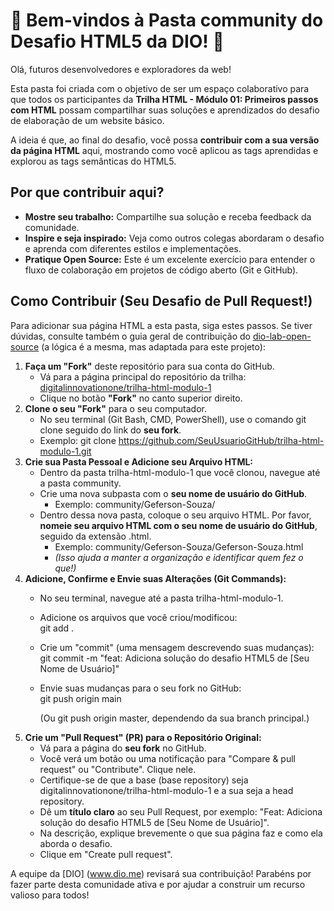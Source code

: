 # **🌟 Bem-vindos à Pasta community do Desafio HTML5 da DIO\! 🌟**

Olá, futuros desenvolvedores e exploradores da web\!

Esta pasta foi criada com o objetivo de ser um espaço colaborativo para que todos os participantes da **Trilha HTML \- Módulo 01: Primeiros passos com HTML** possam compartilhar suas soluções e aprendizados do desafio de elaboração de um website básico.

A ideia é que, ao final do desafio, você possa **contribuir com a sua versão da página HTML** aqui, mostrando como você aplicou as tags aprendidas e explorou as tags semânticas do HTML5.

## **Por que contribuir aqui?**

* **Mostre seu trabalho:** Compartilhe sua solução e receba feedback da comunidade.  
* **Inspire e seja inspirado:** Veja como outros colegas abordaram o desafio e aprenda com diferentes estilos e implementações.  
* **Pratique Open Source:** Este é um excelente exercício para entender o fluxo de colaboração em projetos de código aberto (Git e GitHub).

## **Como Contribuir (Seu Desafio de Pull Request\!)**

Para adicionar sua página HTML a esta pasta, siga estes passos. Se tiver dúvidas, consulte também o guia geral de contribuição do [dio-lab-open-source](https://github.com/digitalinnovationone/dio-lab-open-source/blob/main/CONTRIBUTING.md) (a lógica é a mesma, mas adaptada para este projeto):

1. **Faça um "Fork"** deste repositório para sua conta do GitHub.  
   * Vá para a página principal do repositório da trilha: [digitalinnovationone/trilha-html-modulo-1](https://github.com/digitalinnovationone/trilha-html-modulo-1)  
   * Clique no botão **"Fork"** no canto superior direito.  
2. **Clone o seu "Fork"** para o seu computador.  
   * No seu terminal (Git Bash, CMD, PowerShell), use o comando git clone seguido do link do **seu fork**.  
   * Exemplo: git clone https://github.com/SeuUsuarioGitHub/trilha-html-modulo-1.git  
3. **Crie sua Pasta Pessoal e Adicione seu Arquivo HTML:**  
   * Dentro da pasta trilha-html-modulo-1 que você clonou, navegue até a pasta community.  
   * Crie uma nova subpasta com o **seu nome de usuário do GitHub**.  
     * Exemplo: community/Geferson-Souza/  
   * Dentro dessa nova pasta, coloque o seu arquivo HTML. Por favor, **nomeie seu arquivo HTML com o seu nome de usuário do GitHub**, seguido da extensão .html.  
     * Exemplo: community/Geferson-Souza/Geferson-Souza.html  
     * *(Isso ajuda a manter a organização e identificar quem fez o que\!)*  
4. **Adicione, Confirme e Envie suas Alterações (Git Commands):**  
   * No seu terminal, navegue até a pasta trilha-html-modulo-1.  
   * Adicione os arquivos que você criou/modificou:  
     git add .

   * Crie um "commit" (uma mensagem descrevendo suas mudanças):  
     git commit \-m "feat: Adiciona solução do desafio HTML5 de \[Seu Nome de Usuário\]"

   * Envie suas mudanças para o seu fork no GitHub:  
     git push origin main

     (Ou git push origin master, dependendo da sua branch principal.)  
5. **Crie um "Pull Request" (PR) para o Repositório Original:**  
   * Vá para a página do **seu fork** no GitHub.  
   * Você verá um botão ou uma notificação para "Compare & pull request" ou "Contribute". Clique nele.  
   * Certifique-se de que a base (base repository) seja digitalinnovationone/trilha-html-modulo-1 e a sua seja a head repository.  
   * Dê um **título claro** ao seu Pull Request, por exemplo: "Feat: Adiciona solução do desafio HTML5 de \[Seu Nome de Usuário\]".  
   * Na descrição, explique brevemente o que sua página faz e como ela aborda o desafio.  
   * Clique em "Create pull request".

A equipe da [DIO] (www.dio.me) revisará sua contribuição\! Parabéns por fazer parte desta comunidade ativa e por ajudar a construir um recurso valioso para todos\!

